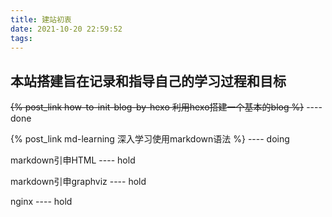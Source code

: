 ```yaml
---
title: 建站初衷
date: 2021-10-20 22:59:52
tags:
---
```

本站搭建旨在记录和指导自己的学习过程和目标
---
~~{% post_link how-to-init-blog-by-hexo 利用hexo搭建一个基本的blog %}~~ ---- done

{% post_link md-learning 深入学习使用markdown语法 %} ---- doing

markdown引申HTML ---- hold

markdown引申graphviz ---- hold

nginx ---- hold
